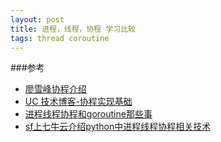 ```yaml
---
layout: post
title: 进程，线程，协程 学习比较
tags: thread coroutine
---
```


###参考
* [廖雪峰协程介绍](http://www.liaoxuefeng.com/wiki/001374738125095c955c1e6d8bb493182103fac9270762a000/0013868328689835ecd883d910145dfa8227b539725e5ed000)
* [UC 技术博客-协程实现基础](http://tech.uc.cn/?p=1055)
* [进程线程协程和goroutine那些事](http://www.cnblogs.com/shenguanpu/archive/2013/05/05/3060616.html)
* [sf上七牛云介绍python中进程线程协程相关技术](https://segmentfault.com/a/1190000001813992#articleHeader28)
